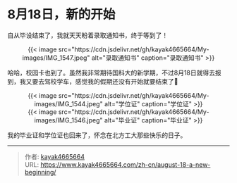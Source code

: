# 8月18日，新的开始

自从毕设结束了，我就天天盼着录取通知书，终于等到了！
<!--more-->

<div align="center">
{{< image src="https://cdn.jsdelivr.net/gh/kayak4665664/My-images/IMG_1547.jpeg" alt="录取通知书" caption="录取通知书" >}}
</div>

哈哈，校园卡也到了。虽然我非常期待国科大的新学期，不过8月18日就得去报到，我又要去驾校学车，感觉我的假期还没有开始就要结束了🥹

<div align="center">
{{< image src="https://cdn.jsdelivr.net/gh/kayak4665664/My-images/IMG_1544.jpeg" alt="学位证" caption="学位证" >}}
</div>
<div align="center">
{{< image src="https://cdn.jsdelivr.net/gh/kayak4665664/My-images/IMG_1546.jpeg" alt="毕业证" caption="毕业证" >}}
</div>

我的毕业证和学位证也回来了，怀念在北方工大那些快乐的日子。

---

> 作者: [kayak4665664](https://github.com/kayak4665664)  
> URL: https://www.kayak4665664.com/zh-cn/august-18-a-new-beginning/  

